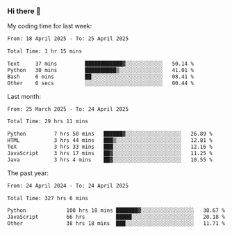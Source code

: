 ### Hi there 👋

My coding time for last week:

<!--START_SECTION:week-->

```txt
From: 18 April 2025 - To: 25 April 2025

Total Time: 1 hr 15 mins

Text     37 mins         ████████████▓░░░░░░░░░░░░   50.14 %
Python   30 mins         ██████████▒░░░░░░░░░░░░░░   41.01 %
Bash     6 mins          ██░░░░░░░░░░░░░░░░░░░░░░░   08.41 %
Other    0 secs          ░░░░░░░░░░░░░░░░░░░░░░░░░   00.44 %
```

<!--END_SECTION:week-->

Last month:

<!--START_SECTION:month-->

```txt
From: 25 March 2025 - To: 24 April 2025

Total Time: 29 hrs 11 mins

Python         7 hrs 50 mins   ██████▓░░░░░░░░░░░░░░░░░░   26.89 %
HTML           3 hrs 44 mins   ███▒░░░░░░░░░░░░░░░░░░░░░   12.81 %
TeX            3 hrs 33 mins   ███░░░░░░░░░░░░░░░░░░░░░░   12.16 %
JavaScript     3 hrs 17 mins   ██▓░░░░░░░░░░░░░░░░░░░░░░   11.25 %
Java           3 hrs 4 mins    ██▓░░░░░░░░░░░░░░░░░░░░░░   10.55 %
```

<!--END_SECTION:month-->

The past year:

<!--START_SECTION:year-->

```txt
From: 24 April 2024 - To: 24 April 2025

Total Time: 327 hrs 6 mins

Python             100 hrs 18 mins ███████▓░░░░░░░░░░░░░░░░░   30.67 %
JavaScript         66 hrs          █████░░░░░░░░░░░░░░░░░░░░   20.18 %
Other              38 hrs 18 mins  ███░░░░░░░░░░░░░░░░░░░░░░   11.71 %
```

<!--END_SECTION:year-->
